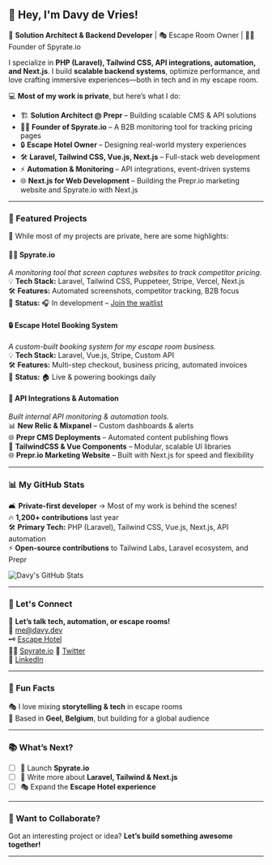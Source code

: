 ## **👋 Hey, I'm Davy de Vries!**  
🚀 **Solution Architect & Backend Developer** | 🎭 Escape Room Owner | 🏴‍☠️ Founder of Spyrate.io  

I specialize in **PHP (Laravel), Tailwind CSS, API integrations, automation, and Next.js**. I build **scalable backend systems**, optimize performance, and love crafting immersive experiences—both in tech and in my escape room.  

💻 **Most of my work is private**, but here’s what I do:  
- 🏗 **Solution Architect @ Prepr** – Building scalable CMS & API solutions  
- 🕵️‍♂️ **Founder of Spyrate.io** – A B2B monitoring tool for tracking pricing pages  
- 🔒 **Escape Hotel Owner** – Designing real-world mystery experiences  
- 🛠 **Laravel, Tailwind CSS, Vue.js, Next.js** – Full-stack web development  
- ⚡ **Automation & Monitoring** – API integrations, event-driven systems  
- 🌐 **Next.js for Web Development** – Building the Prepr.io marketing website and Spyrate.io with Next.js  

---

### **📌 Featured Projects**
🚨 While most of my projects are private, here are some highlights:  

#### **🕵️‍♂️ Spyrate.io**  
_A monitoring tool that screen captures websites to track competitor pricing._  
💡 **Tech Stack:** Laravel, Tailwind CSS, Puppeteer, Stripe, Vercel, Next.js  
🛠 **Features:** Automated screenshots, competitor tracking, B2B focus  
🚧 **Status:** 🎧 In development – [Join the waitlist](https://spyrate.io/)  

#### **🔒 Escape Hotel Booking System**  
_A custom-built booking system for my escape room business._  
💡 **Tech Stack:** Laravel, Vue.js, Stripe, Custom API  
🛠 **Features:** Multi-step checkout, business pricing, automated invoices  
📅 **Status:** 🏠 Live & powering bookings daily  

#### **📰 API Integrations & Automation**  
_Built internal API monitoring & automation tools._  
📊 **New Relic & Mixpanel** – Custom dashboards & alerts  
🌐 **Prepr CMS Deployments** – Automated content publishing flows  
🔄 **TailwindCSS & Vue Components** – Modular, scalable UI libraries  
🌐 **Prepr.io Marketing Website** – Built with Next.js for speed and flexibility  

---

### **📊 My GitHub Stats**
🛋 **Private-first developer** → Most of my work is behind the scenes!  
🔥 **1,200+ contributions** last year  
🛠 **Primary Tech:** PHP (Laravel), Tailwind CSS, Vue.js, Next.js, API automation  
⚡ **Open-source contributions** to Tailwind Labs, Laravel ecosystem, and Prepr  

![Davy's GitHub Stats](https://github-readme-stats.vercel.app/api?username=DavydeVries&show_icons=true&theme=transparent)  

---

### **💼 Let's Connect**
💬 **Let’s talk tech, automation, or escape rooms!**  
📧 [me@davy.dev](mailto:me@davy.dev)  
🗝️ [Escape Hotel](https://escapehotel.be)  
🏴‍☠️ [Spyrate.io](https://spyrate.io)
🐥 [Twitter](https://twitter.com/DavyDeVries)  
💼 [LinkedIn](http://linkedin.com/in/davy-de-vries/)  

---

### **🚀 Fun Facts**
🎭 I love mixing **storytelling & tech** in escape rooms  
📍 Based in **Geel, Belgium**, but building for a global audience  

---

### **📚 What’s Next?**
- [ ] 🚀 Launch **Spyrate.io**  
- [ ] 📖 Write more about **Laravel, Tailwind & Next.js**  
- [ ] 🎭 Expand the **Escape Hotel experience**  

---

### **📢 Want to Collaborate?**  
Got an interesting project or idea? **Let’s build something awesome together!**  

---
